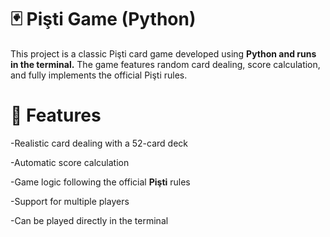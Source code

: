 # 🃏 Pişti Game (Python)
This project is a classic Pişti card game developed using **Python and runs in the terminal.**
The game features random card dealing, score calculation, and fully implements the official Pişti rules.

# 🎯 Features
-Realistic card dealing with a 52-card deck

-Automatic score calculation

-Game logic following the official **Pişti** rules

-Support for multiple players

-Can be played directly in the terminal
